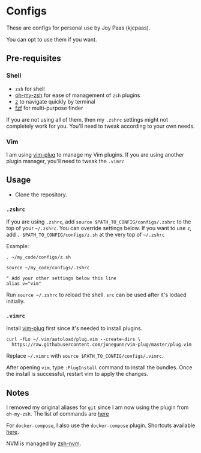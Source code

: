 # Configs

These are configs for personal use by Joy Paas (kjcpaas).

You can opt to use them if you want.

## Pre-requisites


### Shell

- `zsh` for shell
- [oh-my-zsh](https://github.com/robbyrussell/oh-my-zsh) for ease of management of `zsh` plugins
- [z](https://github.com/rupa/z) to navigate quickly by terminal
- [fzf](https://github.com/junegunn/fzf) for multi-purpose finder

If you are not using all of them, then my `.zshrc` settings might not completely work for you. You'll need to tweak according to your own needs.

### Vim

I am using [vim-plug](https://github.com/junegunn/vim-plug) to manage my Vim plugins. If you are using another plugin manager, you'll need to tweak the `.vimrc`


## Usage

- Clone the repository.

### `.zshrc`

If you are using `.zshrc`, add `source $PATH_TO_CONFIG/configs/.zshrc` to the top of your `~/.zshrc`. You can override settings below.
If you want to use `z`, add `. $PATH_TO_CONFIG/configs/z.sh` at the very top of `~/.zshrc`

Example:
```
. ~/my_code/configs/z.sh

source ~/my_code/configs/.zshrc

" Add your other settings below this line
alias v="vim"
```

Run `source ~/.zshrc` to reload the shell. `src` can be used after it's lodaed initially.

### `.vimrc`

Install [vim-plug](https://github.com/junegunn/vim-plug) first since it's needed to install plugins.

```
curl -fLo ~/.vim/autoload/plug.vim --create-dirs \
  https://raw.githubusercontent.com/junegunn/vim-plug/master/plug.vim
```

Replace `~/.vimrc` with `source $PATH_TO_CONFIG/configs/.vimrc`.

After opening `vim`, type `:PlugInstall` command to install the bundles. Once the install is successful, restart vim to apply the changes.

## Notes

I removed my original aliases for `git` since I am now using the plugin from `oh-my-zsh`. The list of commands are [here](https://github.com/robbyrussell/oh-my-zsh/wiki/Plugin:git)

For `docker-compose`, I also use the `docker-compose` plugin. Shortcuts available [here](https://github.com/robbyrussell/oh-my-zsh/blob/master/plugins/docker-compose/docker-compose.plugin.zsh).

NVM is managed by [zsh-nvm](https://github.com/lukechilds/zsh-nvm).
